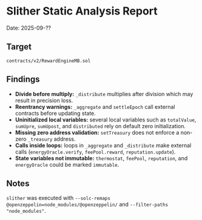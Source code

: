 # Slither Static Analysis Report

Date: 2025-09-??

## Target

`contracts/v2/RewardEngineMB.sol`

## Findings

- **Divide before multiply:** `_distribute` multiplies after division which may result in precision loss.
- **Reentrancy warnings:** `_aggregate` and `settleEpoch` call external contracts before updating state.
- **Uninitialized local variables:** several local variables such as `totalValue`, `sumUpre`, `sumUpost`, and `distributed` rely on default zero initialization.
- **Missing zero address validation:** `setTreasury` does not enforce a non-zero `_treasury` address.
- **Calls inside loops:** loops in `_aggregate` and `_distribute` make external calls (`energyOracle.verify`, `feePool.reward`, `reputation.update`).
- **State variables not immutable:** `thermostat`, `feePool`, `reputation`, and `energyOracle` could be marked `immutable`.

## Notes

`slither` was executed with `--solc-remaps @openzeppelin=node_modules/@openzeppelin/` and `--filter-paths "node_modules"`.
